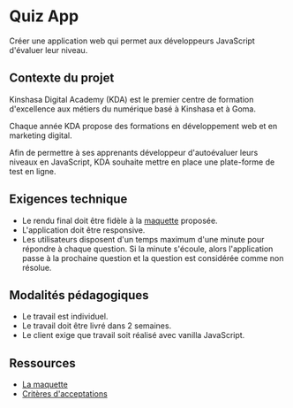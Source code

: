# Quiz App
Créer une application web qui permet aux développeurs JavaScript d'évaluer leur niveau.

## Contexte du projet
Kinshasa Digital Academy (KDA) est le premier centre de formation d'excellence aux métiers du numérique basé à Kinshasa et à Goma.

Chaque année KDA propose des formations en développement web et en marketing digital.

Afin de permettre à ses apprenants développeur d'autoévaluer leurs niveaux en JavaScript, KDA souhaite mettre en place une plate-forme de test en ligne.

## Exigences technique

- Le rendu final doit être fidèle à la [maquette](https://www.figma.com/file/Gv9YtBcVltAQBeGv4tn6sK/KDA-Quiz-APP?node-id=0%3A1) proposée.
- L'application doit être responsive.
- Les utilisateurs disposent d'un temps maximum d'une minute pour répondre à chaque question. Si la minute s'écoule, alors l'application passe à la prochaine question et la question est considérée comme non résolue. 

## Modalités pédagogiques
- Le travail est individuel.
- Le travail doit être livré dans 2 semaines.
- Le client exige que travail soit réalisé avec vanilla JavaScript.
  
## Ressources 
-  [La maquette](https://www.figma.com/file/Gv9YtBcVltAQBeGv4tn6sK/KDA-Quiz-APP?node-id=0%3A1)
-  [ Critères d'acceptations](https://docs.google.com/document/d/1B9ng5xZafBGMWWlzn_HU8Nh2qSZjnNhEj5EBCEwoNJM)